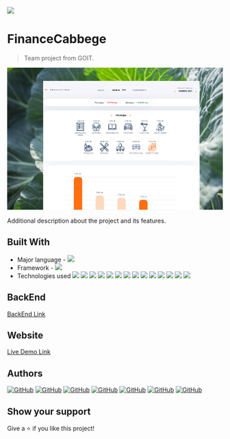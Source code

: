 ![](https://img.shields.io/badge/%D0%A1%D0%B5%D1%81%D1%82%D1%80%D0%B8%D0%BD%D1%81%D1%82%D0%B2%D0%BE%D0%9A%D0%BE%D0%B4%D0%B0-teal)

# FinanceCabbege

> Team project from GOIT.

![screenshot](./src/images/screenshot.png)

Additional description about the project and its features.

## Built With

- Major language - ![](https://img.shields.io/badge/JavaScript-teal)
- Framework - ![](https://img.shields.io/badge/React-teal)
- Technologies used ![](https://img.shields.io/badge/React-redux-teal)
  ![](https://img.shields.io/badge/axios-teal)
  ![](https://img.shields.io/badge/@reduxjs-toolkit-teal)
  ![](https://img.shields.io/badge/redux-persist-teal)
  ![](https://img.shields.io/badge/chart.js-teal)
  ![](https://img.shields.io/badge/react-router-dom-teal)
  ![](https://img.shields.io/badge/react-chartjs-2-teal)
  ![](https://img.shields.io/badge/chartjs-plugin-datalabels-teal)
  ![](https://img.shields.io/badge/react-datepicker-teal)
  ![](https://img.shields.io/badge/react-number-format-teal)
  ![](https://img.shields.io/badge/react-toastify-teal)
  ![](https://img.shields.io/badge/react-select-teal)
  ![](https://img.shields.io/badge/redux-logger-teal)
  ![](https://img.shields.io/badge/emotion-teal)

## BackEnd

[BackEnd Link](https://github.com/Ivanka1991/group-6-project_back_end)

## Website

[Live Demo Link](https://kapusta-group-6-project.netlify.app)

## Authors

<a href="https://github.com/Sima7777/group-6-project/graphs/contributors"></a>

<a align="center" href="https://github.com/veraivaniuk">![GitHub](https://img.shields.io/badge/-VeraIvaniuk-05122A?style=flat&logo=github)</a>
<a align="center" href="https://github.com/Ivanka1991">![GitHub](https://img.shields.io/badge/-IvankaBuravetska-05122A?style=flat&logo=github)</a>
<a align="center" href="https://github.com/AlexeyGrk">![GitHub](https://img.shields.io/badge/-AlexeyGrk-05122A?style=flat&logo=github)</a>
<a align="center" href="https://github.com/NataliiaChernieva">![GitHub](https://img.shields.io/badge/-NataliiaChernieva-05122A?style=flat&logo=github)</a>
<a align="center" href="https://github.com/Kateryna993">![GitHub](https://img.shields.io/badge/-KaterynaDem4enko-05122A?style=flat&logo=github)</a>
<a align="center" href="https://github.com/Sima7777">![GitHub](https://img.shields.io/badge/-AlecsandrSimakov-05122A?style=flat&logo=github)</a>
<a align="center" href="https://github.com/ichyryk">![GitHub](https://img.shields.io/badge/-IrynaChyryk-05122A?style=flat&logo=github)</a>

## Show your support

Give a ⭐️ if you like this project!
